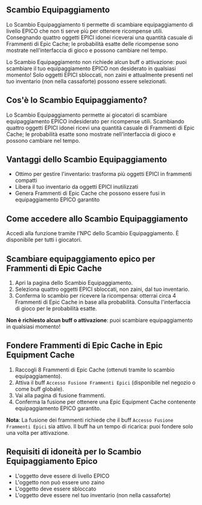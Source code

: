 ## Scambio Equipaggiamento

Lo Scambio Equipaggiamento ti permette di scambiare equipaggiamento di livello EPICO che non ti serve più per ottenere ricompense utili. Consegnando quattro oggetti EPICI idonei riceverai una quantità casuale di Frammenti di Epic Cache; le probabilità esatte delle ricompense sono mostrate nell'interfaccia di gioco e possono cambiare nel tempo.

Lo Scambio Equipaggiamento non richiede alcun buff o attivazione: puoi scambiare il tuo equipaggiamento EPICO non desiderato in qualsiasi momento! Solo oggetti EPICI sbloccati, non zaini e attualmente presenti nel tuo inventario (non nella cassaforte) possono essere selezionati.

## Cos'è lo Scambio Equipaggiamento?

Lo Scambio Equipaggiamento permette ai giocatori di scambiare equipaggiamento EPICO indesiderato per ricompense utili. Scambiando quattro oggetti EPICI idonei ricevi una quantità casuale di Frammenti di Epic Cache; le probabilità esatte sono mostrate nell'interfaccia di gioco e possono cambiare nel tempo.

## Vantaggi dello Scambio Equipaggiamento

- Ottimo per gestire l'inventario: trasforma più oggetti EPICI in frammenti compatti
- Libera il tuo inventario da oggetti EPICI inutilizzati
- Genera Frammenti di Epic Cache che possono essere fusi in equipaggiamento EPICO garantito

## Come accedere allo Scambio Equipaggiamento

Accedi alla funzione tramite l'NPC dello Scambio Equipaggiamento. È disponibile per tutti i giocatori.

## Scambiare equipaggiamento epico per Frammenti di Epic Cache

1. Apri la pagina dello Scambio Equipaggiamento.
2. Seleziona quattro oggetti EPICI sbloccati, non zaini, dal tuo inventario.
3. Conferma lo scambio per ricevere la ricompensa: otterrai circa 4 Frammenti di Epic Cache in base alla probabilità. Consulta l'interfaccia di gioco per le probabilità esatte.

**Non è richiesto alcun buff o attivazione**: puoi scambiare equipaggiamento in qualsiasi momento!

## Fondere Frammenti di Epic Cache in Epic Equipment Cache

1. Raccogli 8 Frammenti di Epic Cache (ottenuti tramite lo scambio equipaggiamento).
2. Attiva il buff `Accesso Fusione Frammenti Epici` (disponibile nel negozio o come buff globale).
3. Vai alla pagina di fusione frammenti.
4. Conferma la fusione per ottenere una Epic Equipment Cache contenente equipaggiamento EPICO garantito.

**Nota**: La fusione dei frammenti richiede che il buff `Accesso Fusione Frammenti Epici` sia attivo. Il buff ha un tempo di ricarica: puoi fondere solo una volta per attivazione.

## Requisiti di idoneità per lo Scambio Equipaggiamento Epico

- L'oggetto deve essere di livello EPICO
- L'oggetto non può essere uno zaino
- L'oggetto deve essere sbloccato
- L'oggetto deve essere nel tuo inventario (non nella cassaforte)
